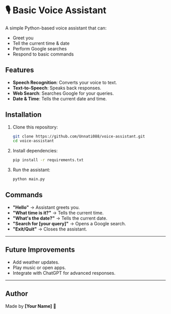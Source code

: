 
# 🎙️ Basic Voice Assistant

A simple Python-based voice assistant that can:
- Greet you
- Tell the current time & date
- Perform Google searches
- Respond to basic commands

## Features
- **Speech Recognition**: Converts your voice to text.
- **Text-to-Speech**: Speaks back responses.
- **Web Search**: Searches Google for your queries.
- **Date & Time**: Tells the current date and time.

## Installation
1. Clone this repository:
   ```bash
   git clone https://github.com/Unnati088/voice-assistant.git
   cd voice-assistant
   ```
2. Install dependencies:
   ```bash
   pip install -r requirements.txt
   ```

3. Run the assistant:
   ```bash
   python main.py
   ```

## Commands
- **"Hello"** → Assistant greets you.
- **"What time is it?"** → Tells the current time.
- **"What's the date?"** → Tells the current date.
- **"Search for [your query]"** → Opens a Google search.
- **"Exit/Quit"** → Closes the assistant.

---

## Future Improvements
- Add weather updates.
- Play music or open apps.
- Integrate with ChatGPT for advanced responses.

---

## Author
Made by **[Your Name]** 🎯

